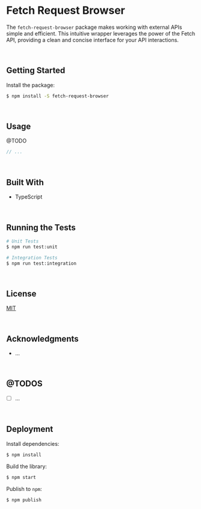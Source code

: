 # Fetch Request Browser

The `fetch-request-browser` package makes working with external APIs simple and efficient. This intuitive wrapper leverages the power of the Fetch API, providing a clean and concise interface for your API interactions.





</br>

## Getting Started

Install the package:
```bash
$ npm install -S fetch-request-browser
```





</br>

## Usage

@TODO
```typescript
// ...
```




<br/>

## Built With

- TypeScript




<br/>

## Running the Tests

```bash
# Unit Tests
$ npm run test:unit

# Integration Tests
$ npm run test:integration
```





<br/>

## License

[MIT](https://choosealicense.com/licenses/mit/)





<br/>

## Acknowledgments

- ...





<br/>

## @TODOS

- [ ] ...





<br/>

## Deployment

Install dependencies:
```bash
$ npm install
```


Build the library:
```bash
$ npm start
```


Publish to `npm`:
```bash
$ npm publish
```